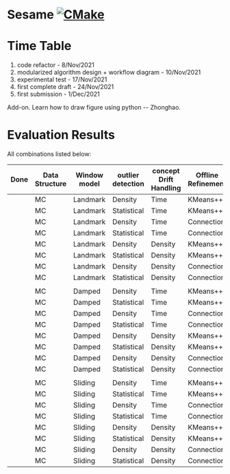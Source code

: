 # Sesame [![CMake](https://github.com/intellistream/Sesame/actions/workflows/cmake.yml/badge.svg?branch=main)](https://github.com/intellistream/Sesame/actions/workflows/cmake.yml)

# Time Table

1. code refactor - 8/Nov/2021
2. modularized algorithm design + workflow diagram - 10/Nov/2021
3. experimental test - 17/Nov/2021
4. first complete draft - 24/Nov/2021
5. first submission - 1/Dec/2021

Add-on. Learn how to draw figure using python -- Zhonghao.

# Evaluation Results

All combinations listed below:

| Done | Data Structure | Window model | outlier detection | concept Drift Handling | Offline Refinement | Purity | CMM  | Time |
| ---- | -------------- | ------------ | ----------------- | ---------------------- | ------------------ | ------ | ---- | ---- |
|      | MC             | Landmark     | Density           | Time                   | KMeans++           |        |      |      |
|      | MC             | Landmark     | Statistical       | Time                   | KMeans++           |        |      |      |
|      | MC             | Landmark     | Density           | Time                   | Connection         |        |      |      |
|      | MC             | Landmark     | Statistical       | Time                   | Connection         |        |      |      |
|      | MC             | Landmark     | Density           | Density                | KMeans++           |        |      |      |
|      | MC             | Landmark     | Statistical       | Density                | KMeans++           |        |      |      |
|      | MC             | Landmark     | Density           | Density                | Connection         |        |      |      |
|      | MC             | Landmark     | Statistical       | Density                | Connection         |        |      |      |
|      |                |              |                   |                        |                    |        |      |      |
|      | MC             | Damped       | Density           | Time                   | KMeans++           |        |      |      |
|      | MC             | Damped       | Statistical       | Time                   | KMeans++           |        |      |      |
|      | MC             | Damped       | Density           | Time                   | Connection         |        |      |      |
|      | MC             | Damped       | Statistical       | Time                   | Connection         |        |      |      |
|      | MC             | Damped       | Density           | Density                | KMeans++           |        |      |      |
|      | MC             | Damped       | Statistical       | Density                | KMeans++           |        |      |      |
|      | MC             | Damped       | Density           | Density                | Connection         |        |      |      |
|      | MC             | Damped       | Statistical       | Density                | Connection         |        |      |      |
|      |                |              |                   |                        |                    |        |      |      |
|      | MC             | Sliding      | Density           | Time                   | KMeans++           |        |      |      |
|      | MC             | Sliding      | Statistical       | Time                   | KMeans++           |        |      |      |
|      | MC             | Sliding      | Density           | Time                   | Connection         |        |      |      |
|      | MC             | Sliding      | Statistical       | Time                   | Connection         |        |      |      |
|      | MC             | Sliding      | Density           | Density                | KMeans++           |        |      |      |
|      | MC             | Sliding      | Statistical       | Density                | KMeans++           |        |      |      |
|      | MC             | Sliding      | Density           | Density                | Connection         |        |      |      |
|      | MC             | Sliding      | Statistical       | Density                | Connection         |        |      |      |


